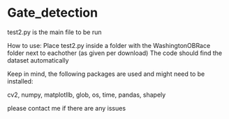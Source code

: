# Gate_detection
test2.py is the main file to be run

How to use:
Place test2.py inside a folder with the WashingtonOBRace folder next to eachother (as given per download)
The code should find the dataset automatically

Keep in mind, the following packages are used and might need to be installed:

cv2, numpy, matplotllb, glob, os, time, pandas, shapely

please contact me if there are any issues
